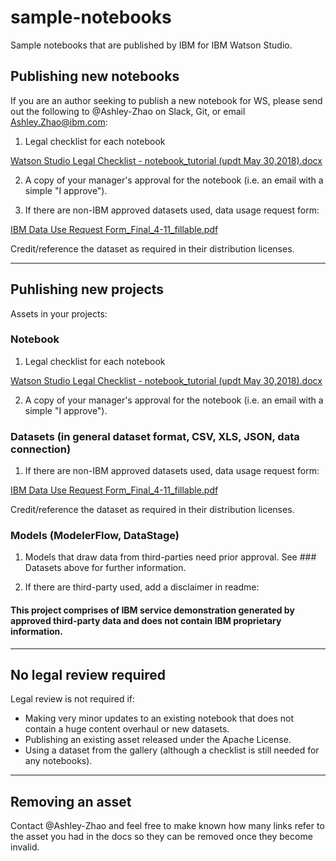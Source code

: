 # sample-notebooks
Sample notebooks that are published by IBM for IBM Watson Studio.

## Publishing new notebooks

If you are an author seeking to publish a new notebook for WS, please send out the following to @Ashley-Zhao on Slack, Git, or email <Ashley.Zhao@ibm.com>:

1) Legal checklist for each notebook

[Watson Studio Legal Checklist - notebook_tutorial (updt May 30,2018).docx](https://github.ibm.com/dap/dsx-documentation-source/files/622125/Watson.Studio.Legal.Checklist.-.notebook_tutorial.updt.May.30.2018.docx)

2) A copy of your manager's approval for the notebook (i.e. an email with a simple "I approve").

3) If there are non-IBM approved datasets used, data usage request form:

[IBM Data Use Request Form_Final_4-11_fillable.pdf](https://github.ibm.com/dap/dsx-documentation-source/files/622126/IBM.Data.Use.Request.Form_Final_4-11_fillable.pdf)

Credit/reference the dataset as required in their distribution licenses.

<hr>

## Puhlishing new projects

Assets in your projects:

### Notebook

1) Legal checklist for each notebook

[Watson Studio Legal Checklist - notebook_tutorial (updt May 30,2018).docx](https://github.ibm.com/dap/dsx-documentation-source/files/622125/Watson.Studio.Legal.Checklist.-.notebook_tutorial.updt.May.30.2018.docx)

2) A copy of your manager's approval for the notebook (i.e. an email with a simple "I approve").

### Datasets (in general dataset format, CSV, XLS, JSON, data connection)

1) If there are non-IBM approved datasets used, data usage request form:

[IBM Data Use Request Form_Final_4-11_fillable.pdf](https://github.ibm.com/dap/dsx-documentation-source/files/622126/IBM.Data.Use.Request.Form_Final_4-11_fillable.pdf)

Credit/reference the dataset as required in their distribution licenses.

### Models (ModelerFlow, DataStage)

1) Models that draw data from third-parties need prior approval. See ### Datasets above for further information.

2) If there are third-party used, add a disclaimer in readme: 

#### This project comprises of IBM service demonstration generated by approved third-party data and does not contain IBM proprietary information.

<hr>

## No legal review required

Legal review is not required if:

- Making very minor updates to an existing notebook that does not contain a huge content overhaul or new datasets.
- Publishing an existing asset released under the Apache License.
- Using a dataset from the gallery (although a checklist is still needed for any notebooks).

<hr>

## Removing an asset

Contact @Ashley-Zhao and feel free to make known how many links refer to the asset you had in the docs so they can be removed once they become invalid.
